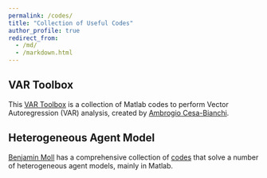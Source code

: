 ```yaml
---
permalink: /codes/
title: "Collection of Useful Codes"
author_profile: true
redirect_from: 
  - /md/
  - /markdown.html
---
```



## VAR Toolbox
This [VAR Toolbox](https://sites.google.com/site/ambropo/MatlabCodes) is a collection of Matlab codes to perform Vector Autoregression (VAR) analysis, created by [Ambrogio Cesa-Bianchi](https://sites.google.com/site/ambropo/home).

## Heterogeneous Agent Model
[Benjamin Moll](https://benjaminmoll.com) has a comprehensive collection of [codes](https://benjaminmoll.com/codes/) that solve a number of heterogeneous agent models, mainly in Matlab.


